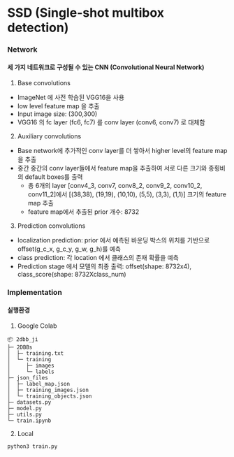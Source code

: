# SSD (Single-shot multibox detection)

### Network
#### 세 가지 네트워크로 구성될 수 있는 CNN (Convolutional Neural Network)
1. Base convolutions
  - ImageNet 에 사전 학습된 VGG16을 사용
  - low level feature map 을 추출
  - Input image size: (300,300)
  - VGG16 의 fc layer (fc6, fc7) 를 conv layer (conv6, conv7) 로 대체함
2. Auxiliary convolutions
  - Base network에 추가적인 conv layer를 더 쌓아서 higher level의 feature map을 추출
  - 중간 중간의 conv layer들에서 feature map을 추출하여 서로 다른 크기와 종횡비의 default boxes를 출력
      - 총 6개의 layer [conv4_3, conv7, conv8_2, conv9_2, conv10_2, conv11_2]에서 [(38,38), (19,19), (10,10), (5,5), (3,3), (1,1)] 크기의 feature map 추출
      - feature map에서 추출된 prior 개수: 8732
3. Prediction convolutions
  - localization prediction: prior 에서 예측된 바운딩 박스의 위치를 기반으로 offset(g_c_x, g_c_y, g_w, g_h)를 예측
  - class prediction: 각 location 에서 클래스의 존재 확률을 예측
  - Prediction stage 에서 모델의 최종 출력: offset(shape: 8732x4), class_score(shape: 8732Xclass_num)

### Implementation
#### 실행환경
1. Google Colab
```
📦 2dbb_ji
├─ 2DBBs
│  ├─ training.txt
│  └─ training
│     ├─ images
│     └─ labels
├─ json_files
│  ├─ label_map.json
│  ├─ training_images.json
│  └─ training_objects.json
├─ datasets.py
├─ model.py
├─ utils.py
└─ train.ipynb
```


2. Local
```
python3 train.py
```

